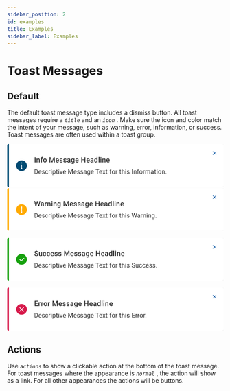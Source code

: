 ```yaml
---
sidebar_position: 2
id: examples
title: Examples
sidebar_label: Examples
---
```


# Toast Messages

## Default

The default toast message type includes a dismiss button. All toast messages require a  *`title`*  and an  *`icon`* .
Make sure the icon and color match the intent of your message, such as warning, error, information, or success. Toast
messages are often used within a toast group.

![draw](/img/toast-messages-screenshots/Toast-Message-Information.png) ![draw](/img/toast-messages-screenshots/Toast-Message-Warning.png)

![draws](/img/toast-messages-screenshots/Toast-Message-Success.png)

![draws](/img/toast-messages-screenshots/Toast-Message-Error.png)

## Actions

Use  *`actions`*  to show a clickable action at the bottom of the toast message. For toast messages where the appearance
is  *`normal`* , the action will show as a link. For all other appearances the actions will be buttons.
